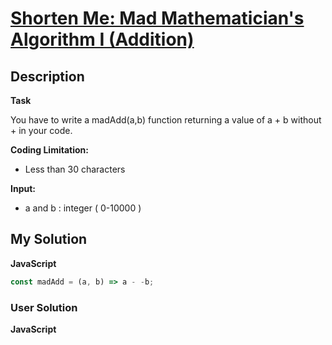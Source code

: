 # [Shorten Me: Mad Mathematician's Algorithm I (Addition)](https://www.codewars.com/kata/5a6855c2e6be38cdbf000026)

## Description

**Task**

You have to write a madAdd(a,b) function returning a value of a + b without + in your code.

**Coding Limitation:**

- Less than 30 characters

**Input:**

- a and b : integer ( 0-10000 )

## My Solution

**JavaScript**

```js
const madAdd = (a, b) => a - -b;
```

### User Solution

**JavaScript**

```js

```
